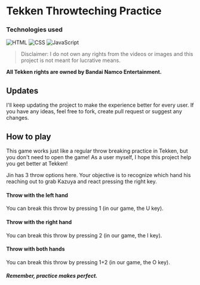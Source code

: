 # Tekken Throwteching Practice

### Technologies used

![HTML](https://img.shields.io/badge/HTML5-E34F26?style=for-the-badge&logo=html5&logoColor=white)
![CSS](https://img.shields.io/badge/CSS3-1572B6?style=for-the-badge&logo=css3&logoColor=white)
![JavaScript](https://img.shields.io/badge/JavaScript-F7DF1E?style=for-the-badge&logo=javascript&logoColor=black)

>Disclaimer: I do not own any rights from the videos or images and this project is not meant for lucrative means. 

**All Tekken rights are owned by Bandai Namco Entertainment.**

## Updates

I'll keep updating the project to make the experience better for every user. If you have any ideas, feel free to fork, create pull request or suggest any changes.

## How to play

This game works just like a regular throw breaking practice in Tekken, but you don't need to open the game! As a user myself, I hope this project help you get better at Tekken!

Jin has 3 throw options here. Your objective is to recognize which hand his reaching out to grab Kazuya and react pressing the right key.

#### Throw with the left hand

You can break this throw by pressing 1 (in our game, the U key).

#### Throw with the right hand

You can break this throw by pressing 2 (in our game, the I key).

#### Throw with both hands

You can break this throw by pressing 1+2 (in our game, the O key).

##### Remember, practice makes perfect.